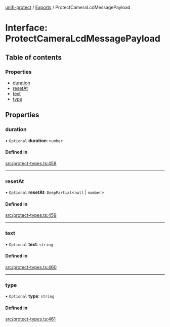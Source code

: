 [unifi-protect](../README.md) / [Exports](../modules.md) / ProtectCameraLcdMessagePayload

# Interface: ProtectCameraLcdMessagePayload

## Table of contents

### Properties

- [duration](ProtectCameraLcdMessagePayload.md#duration)
- [resetAt](ProtectCameraLcdMessagePayload.md#resetat)
- [text](ProtectCameraLcdMessagePayload.md#text)
- [type](ProtectCameraLcdMessagePayload.md#type)

## Properties

### duration

• `Optional` **duration**: `number`

#### Defined in

[src/protect-types.ts:458](https://github.com/hjdhjd/unifi-protect/blob/12eaf9c/src/protect-types.ts#L458)

___

### resetAt

• `Optional` **resetAt**: `DeepPartial`<``null`` \| `number`\>

#### Defined in

[src/protect-types.ts:459](https://github.com/hjdhjd/unifi-protect/blob/12eaf9c/src/protect-types.ts#L459)

___

### text

• `Optional` **text**: `string`

#### Defined in

[src/protect-types.ts:460](https://github.com/hjdhjd/unifi-protect/blob/12eaf9c/src/protect-types.ts#L460)

___

### type

• `Optional` **type**: `string`

#### Defined in

[src/protect-types.ts:461](https://github.com/hjdhjd/unifi-protect/blob/12eaf9c/src/protect-types.ts#L461)
